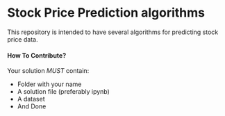 # Stock Price Prediction algorithms

This repository is intended to have several algorithms for predicting stock price data.


#### How To Contribute?
Your solution *MUST* contain:
- Folder with your name
- A solution file (preferably ipynb)
- A dataset
- And Done
